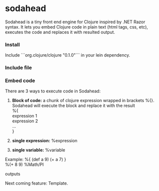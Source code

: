 # sodahead

Sodahead is a tiny front end engine for Clojure inspired by .NET Razor syntax. It lets you embed Clojure code in plain text (html tags, css, etc), executes the code and replaces it with resulted output.


<h3>Install</h3>
Include  ```org.clojure/clojure "0.1.0"``` in your lein dependency.


<h3>Include file</h3>



<h3>Embed code</h3>
There are 3 ways to execute code in Sodahead:

1. <b>Block of code:</b> a chunk of clojure expression wrapped in brackets %{}. Sodahead will execute the block and replace it with the result<br>
	%{ <br>
		expression 1 <br>
		expression 2 <br>
		... <br>
	} <br>

2. <b>single expression:</b> %expression<br>

3. <b>single variable:</b> %variable <br>

Example:
%{  (def a 9)  (+ a 7)  } <br>
%(+ 8 9)
%Math/PI

outputs



Next coming feature: Template.